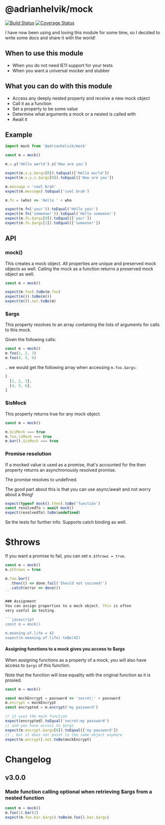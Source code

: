 # @adrianhelvik/mock

[![Build Status](https://travis-ci.org/adrianhelvik/mock.svg?branch=master)](https://travis-ci.org/adrianhelvik/mock)
[![Coverage Status](https://coveralls.io/repos/github/adrianhelvik/mock/badge.svg?branch=master)](https://coveralls.io/github/adrianhelvik/mock?branch=master)

I have now been using and loving this module for some time,
so I decided to write some docs and share it with the world!

## When to use this module
- When you do not need IE11 support for your tests
- When you want a universal mocker and stubber

## What you can do with this module
- Access any deeply nested property and receive a new mock object
- Call it as a function
- Set a property to be some value
- Determine what arguments a mock or a nested is called with
- Await it

## Example

```javascript
import mock from '@adrianhelvik/mock'

const m = mock()

m.x.y('Hello world').z('How are you')

expect(m.x.y.$args[0]).toEqual(['Hello world'])
expect(m.x.y.z.$args[0]).toEqual(['How are you'])

m.message = 'cool brah'
expect(m.message).toEqual('cool brah')

m.fn = (who) => 'Hello ' + who

expect(m.fn('you!')).toEqual('Hello you!')
expect(m.fn('someone!')).toEqual('Hello someone!')
expect(m.fn.$args[0]).toEqual(['you!'])
expect(m.fn.$args[1]).toEqual(['someone!'])
```

## API

### mock()

This creates a mock object. All properties are unique and preserved
mock objects as well. Calling the mock as a function returns a
preserved mock object as well.

```javascript
const m = mock()

expect(m.foo).toBe(m.foo)
expect(m()).toBe(m())
expect(m()).not.toBe(m)
```

### $args
This property resolves to an array containing the lists
of arguments for calls to this mock.

Given the following calls:

```javascript
const m = mock()
m.foo(1, 2, 3)
m.foo(4, 5, 6)
```

.. we would get the following array when accessing `m.foo.$args`:

```javascript
[
  [1, 2, 3],
  [4, 5, 6],
]
```

### $isMock
This property returns true for any mock object.

```javascript
const m = mock()

m.$isMock === true
m.foo.isMock === true
m.bar().$isMock === true
```

### Promise resolution

If a mocked value is used as a promise, that's accounted for
the then property returns an asynchronously resolved promise.

The promise resolves to undefined.

The good part about this is that you can use async/await and
not worry about a thing!

```javascript
expect(typeof mock().then).toBe('function')
const resolvedTo = await mock()
expect(resolvedTo).toBe(undefined)
```

Se the tests for further info. Supports catch binding as well.

# $throws
If you want a promise to fail, you can set `m.$throws = true`.

```javascript
const m = mock()
m.$throws = true

m.foo.bar()
  .then(() => done.fail('Should not succeed!')
  .catch(error => done())
``

### Assignment
You can assign properties to a mock object. This is often
very useful in testing.

```javascript
const m = mock()

m.meaning.of.life = 42
expect(m.meaning.of.life).toBe(42)
```

#### Assigning functions to a mock gives you access to $args
When assigning functions as a property of a mock, you will also
have access to `$args` of this function.

Note that the function will lose equality with the original
function as it is proxied.

```javascript
const m = mock()

const mockEncrypt = password => 'secret:' + password
m.encrypt = mockEncrypt
const encrypted = m.encrypt('my password')

// it uses the mock function
expect(encrypted).toEqual('secret:my password')
// and you have access to $args
expect(m.encrypt.$args[0]).toEqual(['my password'])
// , but it does not point to the same object anymore
expect(m.encrypt).not.toBe(mockEncrypt)
```

# Changelog

## v3.0.0 

### Made function calling optional when retrieving $args from a nested function
```javascript
const m = mock()
m.foo(1).bar(2)
expect(m.foo.bar.$args).toBe(m.foo().bar.$args)
```
